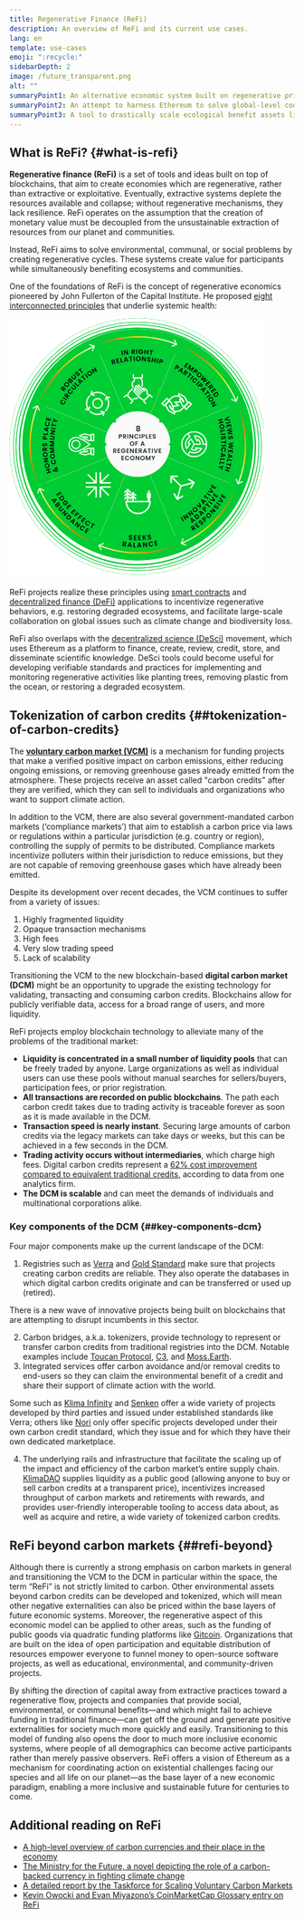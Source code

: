 ```yaml
---
title: Regenerative Finance (ReFi)
description: An overview of ReFi and its current use cases.
lang: en
template: use-cases
emoji: ":recycle:"
sidebarDepth: 2
image: /future_transparent.png
alt: ""
summaryPoint1: An alternative economic system built on regenerative principles
summaryPoint2: An attempt to harness Ethereum to solve global-level coordination crises such as climate change
summaryPoint3: A tool to drastically scale ecological benefit assets like verified carbon credits
---
```


## What is ReFi? \{#what-is-refi}

**Regenerative finance (ReFi)** is a set of tools and ideas built on top of blockchains, that aim to create economies which are regenerative, rather than extractive or exploitative. Eventually, extractive systems deplete the resources available and collapse; without regenerative mechanisms, they lack resilience. ReFi operates on the assumption that the creation of monetary value must be decoupled from the unsustainable extraction of resources from our planet and communities.

Instead, ReFi aims to solve environmental, communal, or social problems by creating regenerative cycles. These systems create value for participants while simultaneously benefiting ecosystems and communities.

One of the foundations of ReFi is the concept of regenerative economics pioneered by John Fullerton of the Capital Institute. He proposed [eight interconnected principles](https://capitalinstitute.org/8-principles-regenerative-economy/) that underlie systemic health:

![Eight interconnected principles](refi-regenerative-economy-diagram.png)

ReFi projects realize these principles using [smart contracts](/developers/docs/smart-contracts/) and [decentralized finance (DeFi)](/defi/) applications to incentivize regenerative behaviors, e.g. restoring degraded ecosystems, and facilitate large-scale collaboration on global issues such as climate change and biodiversity loss.

ReFi also overlaps with the [decentralized science (DeSci)](/desci/) movement, which uses Ethereum as a platform to finance, create, review, credit, store, and disseminate scientific knowledge. DeSci tools could become useful for developing verifiable standards and practices for implementing and monitoring regenerative activities like planting trees, removing plastic from the ocean, or restoring a degraded ecosystem.

## Tokenization of carbon credits \{##tokenization-of-carbon-credits}

The **[voluntary carbon market (VCM)](https://climatefocus.com/so-what-voluntary-carbon-market-exactly/)** is a mechanism for funding projects that make a verified positive impact on carbon emissions, either reducing ongoing emissions, or removing greenhouse gases already emitted from the atmosphere. These projects receive an asset called "carbon credits" after they are verified, which they can sell to individuals and organizations who want to support climate action.

In addition to the VCM, there are also several government-mandated carbon markets (‘compliance markets’) that aim to establish a carbon price via laws or regulations within a particular jurisdiction (e.g. country or region), controlling the supply of permits to be distributed. Compliance markets incentivize polluters within their jurisdiction to reduce emissions, but they are not capable of removing greenhouse gases which have already been emitted.

Despite its development over recent decades, the VCM continues to suffer from a variety of issues:

1. Highly fragmented liquidity
2. Opaque transaction mechanisms
3. High fees
4. Very slow trading speed
5. Lack of scalability

Transitioning the VCM to the new blockchain-based **digital carbon market (DCM)** might be an opportunity to upgrade the existing technology for validating, transacting and consuming carbon credits. Blockchains allow for publicly verifiable data, access for a broad range of users, and more liquidity.

ReFi projects employ blockchain technology to alleviate many of the problems of the traditional market:

- **Liquidity is concentrated in a small number of liquidity pools** that can be freely traded by anyone. Large organizations as well as individual users can use these pools without manual searches for sellers/buyers, participation fees, or prior registration.
- **All transactions are recorded on public blockchains**. The path each carbon credit takes due to trading activity is traceable forever as soon as it is made available in the DCM.
- **Transaction speed is nearly instant**. Securing large amounts of carbon credits via the legacy markets can take days or weeks, but this can be achieved in a few seconds in the DCM.
- **Trading activity occurs without intermediaries**, which charge high fees. Digital carbon credits represent a [62% cost improvement compared to equivalent traditional credits](https://www.klimadao.finance/blog/klimadao-analysis-of-the-base-carbon-tonne), according to data from one analytics firm.
- **The DCM is scalable** and can meet the demands of individuals and multinational corporations alike.

### Key components of the DCM \{##key-components-dcm}

Four major components make up the current landscape of the DCM:

1. Registries such as [Verra](https://verra.org/project/vcs-program/registry-system/) and [Gold Standard](https://www.goldstandard.org/) make sure that projects creating carbon credits are reliable. They also operate the databases in which digital carbon credits originate and can be transferred or used up (retired).

There is a new wave of innovative projects being built on blockchains that are attempting to disrupt incumbents in this sector.

2. Carbon bridges, a.k.a. tokenizers, provide technology to represent or transfer carbon credits from traditional registries into the DCM. Notable examples include [Toucan Protocol](https://toucan.earth/), [C3](https://c3.app/), and [Moss.Earth](https://moss.earth/).
3. Integrated services offer carbon avoidance and/or removal credits to end-users so they can claim the environmental benefit of a credit and share their support of climate action with the world.

Some such as [Klima Infinity](https://www.klimadao.finance/infinity) and [Senken](https://senken.io/) offer a wide variety of projects developed by third parties and issued under established standards like Verra; others like [Nori](https://nori.com/) only offer specific projects developed under their own carbon credit standard, which they issue and for which they have their own dedicated marketplace.

4. The underlying rails and infrastructure that facilitate the scaling up of the impact and efficiency of the carbon market’s entire supply chain. [KlimaDAO](http://klimadao.finance/) supplies liquidity as a public good (allowing anyone to buy or sell carbon credits at a transparent price), incentivizes increased throughput of carbon markets and retirements with rewards, and provides user-friendly interoperable tooling to access data about, as well as acquire and retire, a wide variety of tokenized carbon credits.

## ReFi beyond carbon markets \{##refi-beyond}

Although there is currently a strong emphasis on carbon markets in general and transitioning the VCM to the DCM in particular within the space, the term “ReFi” is not strictly limited to carbon. Other environmental assets beyond carbon credits can be developed and tokenized, which will mean other negative externalities can also be priced within the base layers of future economic systems. Moreover, the regenerative aspect of this economic model can be applied to other areas, such as the funding of public goods via quadratic funding platforms like [Gitcoin](https://gitcoin.co/). Organizations that are built on the idea of open participation and equitable distribution of resources empower everyone to funnel money to open-source software projects, as well as educational, environmental, and community-driven projects.

By shifting the direction of capital away from extractive practices toward a regenerative flow, projects and companies that provide social, environmental, or communal benefits—and which might fail to achieve funding in traditional finance—can get off the ground and generate positive externalities for society much more quickly and easily. Transitioning to this model of funding also opens the door to much more inclusive economic systems, where people of all demographics can become active participants rather than merely passive observers. ReFi offers a vision of Ethereum as a mechanism for coordinating action on existential challenges facing our species and all life on our planet—as the base layer of a new economic paradigm, enabling a more inclusive and sustainable future for centuries to come.

## Additional reading on ReFi

- [A high-level overview of carbon currencies and their place in the economy](https://www.klimadao.finance/blog/the-vision-of-a-carbon-currency)
- [The Ministry for the Future, a novel depicting the role of a carbon-backed currency in fighting climate change](https://en.wikipedia.org/wiki/The_Ministry_for_the_Future)
- [A detailed report by the Taskforce for Scaling Voluntary Carbon Markets](https://www.iif.com/Portals/1/Files/TSVCM_Report.pdf)
- [Kevin Owocki and Evan Miyazono’s CoinMarketCap Glossary entry on ReFi](https://coinmarketcap.com/alexandria/glossary/regenerative-finance-refi)
